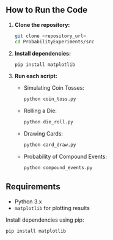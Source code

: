 
## How to Run the Code

1. **Clone the repository:**
    ```bash
    git clone <repository_url>
    cd ProbabilityExperiments/src
    ```

2. **Install dependencies:**
    ```bash
    pip install matplotlib
    ```

3. **Run each script:**
    - Simulating Coin Tosses:
      ```bash
      python coin_toss.py
      ```

    - Rolling a Die:
      ```bash
      python die_roll.py
      ```

    - Drawing Cards:
      ```bash
      python card_draw.py
      ```

    - Probability of Compound Events:
      ```bash
      python compound_events.py
      ```

## Requirements

- Python 3.x
- `matplotlib` for plotting results

Install dependencies using pip:
```bash
pip install matplotlib
